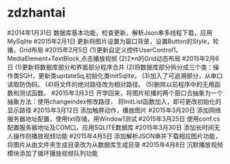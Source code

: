 # zdzhantai
#2014年1月31日 
数据库基本功能，检查更新，解析Json串多线程下载，应用MySqlite
#2015年2月1日 
更新将图片设置为窗口背景，设置Button的Style，轮播，Grid布局
#2015年2月5日
 (1)更新自定义控件UserControl1，MediaElement+TextBlock,点击播放视频
 (2)2*n的Grid动态布局
#2015年2月6日
(1)更新将数据库部分和界面部分程序合并
(2)将数据库部分拆分成三个类：操作类SQH，更新类updateSq,初始化类initSqlite。
(3)加入了可追溯部分，从串口读取防伪码。
(4)将文件的绝对路径改为相对路径。
(5)删除以前程序中的无用函数和测试函数。
#2015年3月3日
开学回来，将图片轮播的两个窗口合抽象为一个
抽象方法：使用changeindex修改路径，
将InitList函数加入，即可更改初始化的显示路径
#2015年3月12日
添加触屏动作，播放图片
#2015年3月20日
添加网络服务器地址配置，使用txt存储，用Window1测试
#2015年3月25日
使用conf.cs配置服务器地址及COM口，应用SQLITE数据库
#2015年3月30日
添加长时间无人操作则播放视频功能
#2015年4月5日
添加解析JSON串并下载相应图片功能，
将图片从由文件夹生成目录改为从数据库生成目录
#2015年4月8日
沉默播放视频模块添加了循环播放视频队列功能


